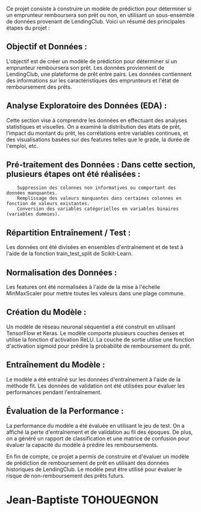 Ce projet consiste à construire un modèle de prédiction pour déterminer si un emprunteur remboursera son prêt ou non, en utilisant un sous-ensemble de données provenant de LendingClub. Voici un résumé des principales étapes du projet :

   ## Objectif et Données : 
   L'objectif est de créer un modèle de prédiction pour déterminer si un emprunteur remboursera son prêt. Les données proviennent de LendingClub, une plateforme de prêt entre pairs. Les données contiennent des informations sur les caractéristiques des emprunteurs et l'état de remboursement des prêts.

   ## Analyse Exploratoire des Données (EDA) : 
   Cette section vise à comprendre les données en effectuant des analyses statistiques et visuelles. On a examiné la distribution des états de prêt, l'impact du montant du prêt, les corrélations entre variables continues, et des visualisations basées sur des features telles que le grade, la durée de l'emploi, etc.

   ## Pré-traitement des Données : Dans cette section, plusieurs étapes ont été réalisées :
        Suppression des colonnes non informatives ou comportant des données manquantes.
        Remplissage des valeurs manquantes dans certaines colonnes en fonction de valeurs existantes.
        Conversion des variables catégorielles en variables binaires (variables dummies).

##    Répartition Entraînement / Test : 
Les données ont été divisées en ensembles d'entraînement et de test à l'aide de la fonction train_test_split de Scikit-Learn.

 ##   Normalisation des Données :
 Les features ont été normalisées à l'aide de la mise à l'échelle MinMaxScaler pour mettre toutes les valeurs dans une plage commune.

  ##  Création du Modèle :
  Un modèle de réseau neuronal séquentiel a été construit en utilisant TensorFlow et Keras. Le modèle comporte plusieurs couches denses et utilise la fonction d'activation ReLU. La couche de sortie utilise une fonction d'activation sigmoid pour prédire la probabilité de remboursement du prêt.

  ##  Entraînement du Modèle : 
  Le modèle a été entraîné sur les données d'entraînement à l'aide de la méthode fit. Les données de validation ont été utilisées pour évaluer les performances pendant l'entraînement.

 ##   Évaluation de la Performance : 
 La performance du modèle a été évaluée en utilisant le jeu de test. On a affiché la perte d'entraînement et de validation au fil des époques. De plus, on a généré un rapport de classification et une matrice de confusion pour évaluer la capacité du modèle à prédire les remboursements.

En fin de compte, ce projet a permis de construire et d'évaluer un modèle de prédiction de remboursement de prêt en utilisant des données historiques de LendingClub. Le modèle peut être utilisé pour évaluer le risque de non-remboursement des prêts futurs.


# Jean-Baptiste TOHOUEGNON
